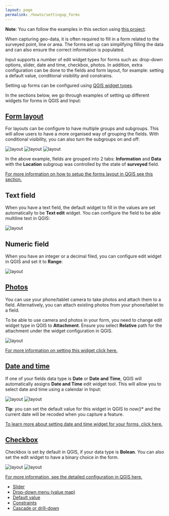 ```yaml
---
layout: page
permalink: /howto/settingup_forms
---
```


**Note**: You can follow the examples in this section using [this project](https://public.cloudmergin.com/projects/documentation/form_setup/tree).

When capturing geo-data, it is often required to fill in a form related to the surveyed point, line or area. The forms set up can simplifying filling the data and can also ensure the correct information is populated.

Input supports a number of edit widget types for forms such as: drop-down options, slider, date and time, checkbox, photos. In addition, extra configuration can be done to the fields and form layout, for example: setting a default value, conditional visibility and constrains.

Setting up forms can be configured using [QGIS widget types](https://docs.qgis.org/3.16/en/docs/user_manual/working_with_vector/vector_properties.html#edit-widgets).

In the sections below, we go through examples of setting up different widgets for forms in QGIS and Input:

## [Form layout](/howto/settingup_forms_layout)
For layouts can be configure to have multiple groups and subgroups. This will allow users to have a more organised way of grouping the fields. With conditional visibility, you can also turn the subgroups on and off:


![layout](../images/input_forms_layout.png)
![layout](../images/input_forms_layout1.png)
![layout](../images/input_forms_layout2.png)

In the above example, fields are grouped into 2 tabs: **Information** and **Data** with the **Location** subgroup was controlled by the state of **surveyed** field.

[For more information on how to setup the forms layout in QGIS see this section.](/howto/settingup_forms_layout)

## Text field

When you have a text field, the default widget to fill in the values are set automatically to be **Text edit** widget. You can configure the field to be able multiline text in QGIS:

![layout](../images/input_forms_text.png)

## Numeric field

When you have an integer or a decimal filed, you can configure edit widget in QGIS and set it to **Range**:

![layout](../images/input_forms_numbers.png)

## [Photos](/howto/settingup_forms_photos)

You can use your phone/tablet camera to take photos and attach them to a field. Alternatively, you can attach existing photos from your phone/tablet to a field.

To be able to use camera and photos in your form, you need to change edit widget type in QGIS to **Attachment**. Ensure you select **Relative** path for the attachment under the widget configuration in QGIS.

![layout](../images/input_forms_photo1.png)

[For more information on setting this widget click here.](/howto/settingup_forms_photos)

## [Date and time](/howto/settingup_forms_datetime)

If one of your fields data type is **Date** or **Date and Time**, QGIS will automatically assigns **Date and Time** edit widget tool. This will allow you to select date and time using a calendar in Input:

![layout](../images/input_forms_datetime1.png)
![layout](../images/input_forms_datetime2.png)

**Tip**: you can set the default value for this widget in QGIS to *now()** and the current date will be recoded when you capture a feature.

[To learn more about setting date and time widget for your forms, click here.](/howto/settingup_forms_datetime)

## [Checkbox](/howto/settingup_forms_checkbox)

Checkbox is set by default in QGIS, if your data type is **Bolean**. You can also set the edit widget to have a binary choice in the form.

![layout](../images/input_forms_checkbox1.png)
![layout](../images/input_forms_checkbox2.png)

[For more information, see the detailed configuration in QGIS here.](/howto/settingup_forms_checkbox)


- [Slider](/howto/settingup_forms_slider)
- [Drop-down menu (value map)](/howto/settingup_forms_valuemap)
- [Default value](/howto/settingup_forms_defaults)
- [Constraints](/howto/settingup_forms_constraints)
- [Cascade or drill-down](/howto/settingup_forms_cascade)
